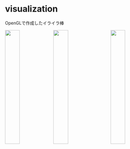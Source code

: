 # visualization
OpenGLで作成したイライラ棒

<a><img src="https://i.gyazo.com/e8309ca5eac644b8114e85fa6fb02d47.png" width="31%" align="left"></a>
<a><img src="https://i.gyazo.com/0f32571fcdcc83f7a57dd137a1d799bb.png" width="31%" align="bottom"></a>
<a><img src="https://i.gyazo.com/a01d765453f76df8c46237da3791d0d5.png" width="31%" align="right"></a>



